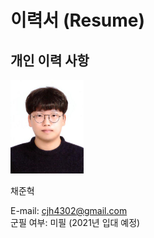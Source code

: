 # 이력서 (Resume)  

## 개인 이력 사항  

<img src=profile.jpg height=150 weight=200>

채준혁  

E-mail: cjh4302@gmail.com  
군필 여부: 미필 (2021년 입대 예정)  

